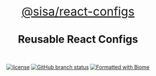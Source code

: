 <p align="center" style="font-size: 24pt">
    <a href="https://github.com/sisa-solutions/react-configs" rel="noopener" target="_blank">
       @sisa/react-configs
    </a>
</p>
<h1 align="center">Reusable React Configs</h1>
<br />

<div align="center">

[![license](https://img.shields.io/github/license/sisa-solutions/react-configs)](https://github.com/sisa-solutions/react-configs/blob/main/LICENSE)
[![GitHub branch status](https://img.shields.io/github/checks-status/sisa-solutions/react-configs/HEAD)](https://github.com/sisa-solutions/react-configs/commits/HEAD/)
[![Formatted with Biome](https://img.shields.io/badge/Formatted_with-Biome-60a5fa?style=flat&logo=biome)](https://biomejs.dev/)

</div>

